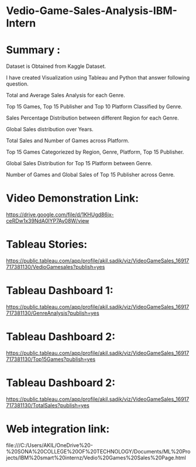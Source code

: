 # Vedio-Game-Sales-Analysis-IBM-Intern

# Summary :
Dataset is Obtained from Kaggle Dataset.

I have created Visualization using Tableau and Python that answer following question.

Total and Average Sales Analysis for each Genre.

Top 15 Games, Top 15 Publisher and Top 10 Platform Classified by Genre.

Sales Percentage Distribution between different Region for each Genre.

Global Sales distribution over Years.

Total Sales and Number of Games across Platform.

Top 15 Games Categoriezed by Region, Genre, Platform, Top 15 Publisher.

Global Sales Distribution for Top 15 Platform between Genre.

Number of Games and Global Sales of Top 15 Publisher across Genre.

# Video Demonstration Link:
https://drive.google.com/file/d/1KHUgd86jx-ceRDw1x39NdA0lYP7Ay08W/view

# Tableau Stories:
https://public.tableau.com/app/profile/akil.sadik/viz/VideoGameSales_16917717381130/VedioGamesales?publish=yes

# Tableau Dashboard 1:
https://public.tableau.com/app/profile/akil.sadik/viz/VideoGameSales_16917717381130/GenreAnalysis?publish=yes

# Tableau Dashboard 2:
https://public.tableau.com/app/profile/akil.sadik/viz/VideoGameSales_16917717381130/Top15Games?publish=yes

# Tableau Dashboard 2:
https://public.tableau.com/app/profile/akil.sadik/viz/VideoGameSales_16917717381130/TotalSales?publish=yes

# Web integration link:
file:///C:/Users/AKIL/OneDrive%20-%20SONA%20COLLEGE%20OF%20TECHNOLOGY/Documents/ML%20Projects/IBM%20smart%20internz/Vedio%20Games%20Sales%20Page.html
